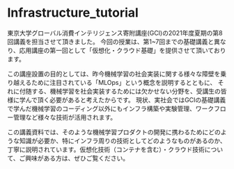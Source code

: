 # Infrastructure_tutorial
東京大学グローバル消費インテリジェンス寄附講座(GCI)の2021年度夏期の第8回講義を担当させて頂きました。
今回の授業は、第1~7回までの基礎講義と異なり、応用講座の第一回として「仮想化・クラウド基礎」を提供させて頂いております。

この講座設置の目的としては、昨今機械学習の社会実装に関する様々な障壁を乗り越えるために注目されている「MLOps」という概念を説明するとともに、
それに付随する、機械学習を社会実装するためには欠かせない分野を、受講生の皆様に学んで頂く必要があると考えたからです。
現状、実社会ではGCIの基礎講義で学んだ機械学習のコーディング以外にもインフラ構築や実験管理、ワークフロー管理など様々な技術が活用されます。

この講義資料では、そのような機械学習プロダクトの開発に携わるためにどのような知識が必要か、特にインフラ周りの技術としてどのようなものがあるのか、丁寧に説明されています。仮想化技術（コンテナを含む）・クラウド技術について、ご興味がある方は、ぜひご覧ください。
